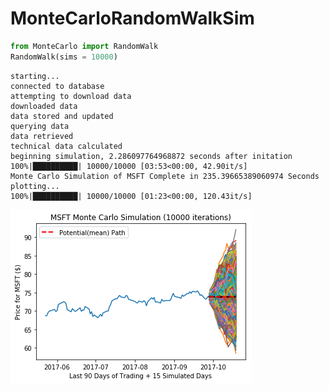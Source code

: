 # MonteCarloRandomWalkSim


```python
from MonteCarlo import RandomWalk
RandomWalk(sims = 10000)
```

    starting...
    connected to database
    attempting to download data
    downloaded data
    data stored and updated
    querying data
    data retrieved
    technical data calculated
    beginning simulation, 2.286097764968872 seconds after initation
    100%|██████████| 10000/10000 [03:53<00:00, 42.90it/s]
    Monte Carlo Simulation of MSFT Complete in 235.39665389060974 Seconds
    plotting...
    100%|██████████| 10000/10000 [01:23<00:00, 120.43it/s]



![png](output_0_6.png)
